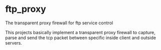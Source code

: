 # ftp_proxy
The transparent proxy firewall for ftp service control

This projects basically implement a transparent proxy firewall to capture, parse and send the tcp packet between specific inside client and outside servers.

